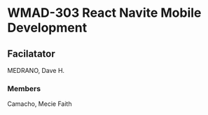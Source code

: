 # WMAD-303 React Navite Mobile Development

## Facilatator 
MEDRANO, Dave H.

### Members
Camacho, Mecie Faith